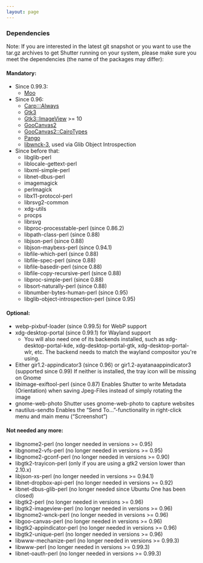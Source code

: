 ```yaml
---
layout: page
---
```

### Dependencies

Note: If you are interested in the latest git snapshot or you want to use the tar.gz archives to get Shutter running on your system, please make sure you meet the dependencies (the name of the packages may differ):

#### Mandatory:

  * Since 0.99.3:
    * [Moo](https://metacpan.org/pod/Moo)
  * Since 0.96:
    * [Carp:::Always](https://metacpan.org/pod/Carp::Always)
    * [Gtk3](https://metacpan.org/pod/Gtk3)
    * [Gtk3::ImageView](https://metacpan.org/pod/Gtk3::ImageView) >= 10
    * [GooCanvas2](https://metacpan.org/pod/GooCanvas2)
    * [GooCanvas2::CairoTypes](https://metacpan.org/pod/GooCanvas2::CairoTypes)
    * [Pango](https://metacpan.org/pod/Pango)
    * [libwnck-3](https://gitlab.gnome.org/GNOME/libwnck), used via Glib Object Introspection
  * Since before that:
    * libglib-perl
    * liblocale-gettext-perl
    * libxml-simple-perl
    * libnet-dbus-perl
    * imagemagick
    * perlmagick
    * libx11-protocol-perl
    * librsvg2-common
    * xdg-utils
    * procps
    * librsvg
    * libproc-processtable-perl (since 0.86.2)
    * libpath-class-perl (since 0.88)
    * libjson-perl (since 0.88)
    * libjson-maybexs-perl (since 0.94.1)
    * libfile-which-perl (since 0.88)
    * libfile-spec-perl (since 0.88)
    * libfile-basedir-perl (since 0.88)
    * libfile-copy-recursive-perl (since 0.88)
    * libproc-simple-perl (since 0.88)
    * libsort-naturally-perl (since 0.88)
    * libnumber-bytes-human-perl (since 0.95)
    * libglib-object-introspection-perl (since 0.95)

#### Optional:
  * webp-pixbuf-loader (since 0.99.5) for WebP support
  * xdg-desktop-portal (since 0.99.1) for Wayland support
    * You will also need one of its backends installed, such as xdg-desktop-portal-kde, xdg-desktop-portal-gtk, xdg-desktop-portal-wlr, etc. The backend needs to match the wayland compositor you're using.
  * Either gir1.2-appindicator3 (since 0.96) or gir1.2-ayatanaappindicator3 (supported since 0.99)
    If neither is installed, the tray icon will be missing on Gnome
  * libimage-exiftool-perl (since 0.87)
  Enables Shutter to write Metadata (Orientation) when saving Jpeg-Files instead of simply rotating the image
  * gnome-web-photo
  Shutter uses gnome-web-photo to capture websites
  * nautilus-sendto
  Enables the “Send To…”-functionality in right-click menu and main menu (“Screenshot”)

#### Not needed any more:

  * libgnome2-perl (no longer needed in versions >= 0.95)
  * libgnome2-vfs-perl (no longer needed in versions >= 0.95)
  * libgnome2-gconf-perl (no longer needed in versions >= 0.90)
  * libgtk2-trayicon-perl (only if you are using a gtk2 version lower than 2.10.x)
  * libjson-xs-perl (no longer needed in versions >= 0.94.1)
  * libnet-dropbox-api-perl (no longer needed in versions >= 0.92)
  * libnet-dbus-glib-perl (no longer needed since Ubuntu One has been closed)
  * libgtk2-perl (no longer needed in versions >= 0.96)
  * libgtk2-imageview-perl (no longer needed in versions >= 0.96)
  * libgnome2-wnck-perl (no longer needed in versions >= 0.96)
  * libgoo-canvas-perl (no longer needed in versions >= 0.96)
  * libgtk2-appindicator-perl (no longer needed in versions >= 0.96)
  * libgtk2-unique-perl (no longer needed in versions >= 0.96)
  * libwww-mechanize-perl (no longer needed in versions >= 0.99.3)
  * libwww-perl (no longer needed in versions >= 0.99.3)
  * libnet-oauth-perl (no longer needed in versions >= 0.99.3)
